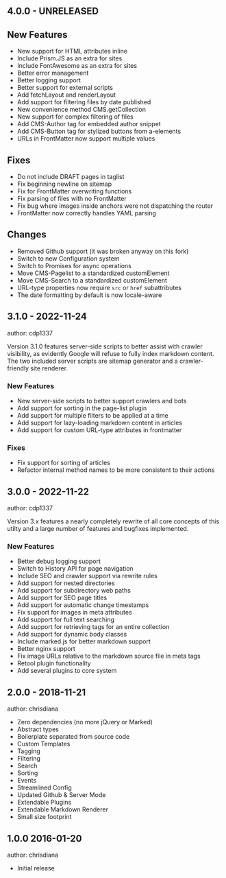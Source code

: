 ## 4.0.0 - UNRELEASED

## New Features

* New support for HTML attributes inline
* Include Prism.JS as an extra for sites
* Include FontAwesome as an extra for sites
* Better error management
* Better logging support
* Better support for external scripts
* Add fetchLayout and renderLayout
* Add support for filtering files by date published
* New convenience method CMS.getCollection
* New support for complex filtering of files
* Add CMS-Author tag for embedded author snippet
* Add CMS-Button tag for stylized buttons from a-elements
* URLs in FrontMatter now support multiple values


## Fixes

* Do not include DRAFT pages in taglist
* Fix beginning newline on sitemap
* Fix for FrontMatter overwriting functions
* Fix parsing of files with no FrontMatter
* Fix bug where images inside anchors were not dispatching the router
* FrontMatter now correctly handles YAML parsing


## Changes

* Removed Github support (it was broken anyway on this fork)
* Switch to new Configuration system
* Switch to Promises for async operations
* Move CMS-Pagelist to a standardized customElement
* Move CMS-Search to a standardized customElement
* URL-type properties now require `src` or `href` subattributes
* The date formatting by default is now locale-aware


## 3.1.0 - 2022-11-24

author: cdp1337

Version 3.1.0 features server-side scripts to better assist with crawler visibility, as evidently Google will refuse to fully index markdown content.
The two included server scripts are sitemap generator and a crawler-friendly site renderer.

### New Features

* New server-side scripts to better support crawlers and bots
* Add support for sorting in the page-list plugin
* Add support for multiple filters to be applied at a time
* Add support for lazy-loading markdown content in articles
* Add support for custom URL-type attributes in frontmatter

### Fixes

* Fix support for sorting of articles
* Refactor internal method names to be more consistent to their actions


## 3.0.0 - 2022-11-22

author: cdp1337

Version 3.x features a nearly completely rewrite of all core concepts of this utilty and a large number of features and bugfixes implemented.

### New Features

* Better debug logging support
* Switch to History API for page navigation
* Include SEO and crawler support via rewrite rules
* Add support for nested directories
* Add support for subdirectory web paths
* Add support for SEO page titles
* Add support for automatic change timestamps
* Fix support for images in meta attributes
* Add support for full text searching
* Add support for retrieving tags for an entire collection
* Add support for dynamic body classes
* Include marked.js for better markdown support
* Better nginx support
* Fix image URLs relative to the markdown source file in meta tags
* Retool plugin functionality
* Add several plugins to core system


## 2.0.0 - 2018-11-21

author: chrisdiana

* Zero dependencies (no more jQuery or Marked)
* Abstract types
* Boilerplate separated from source code
* Custom Templates
* Tagging
* Filtering
* Search
* Sorting
* Events
* Streamlined Config
* Updated Github & Server Mode
* Extendable Plugins
* Extendable Markdown Renderer
* Small size footprint


## 1.0.0 2016-01-20

author: chrisdiana

* Initial release